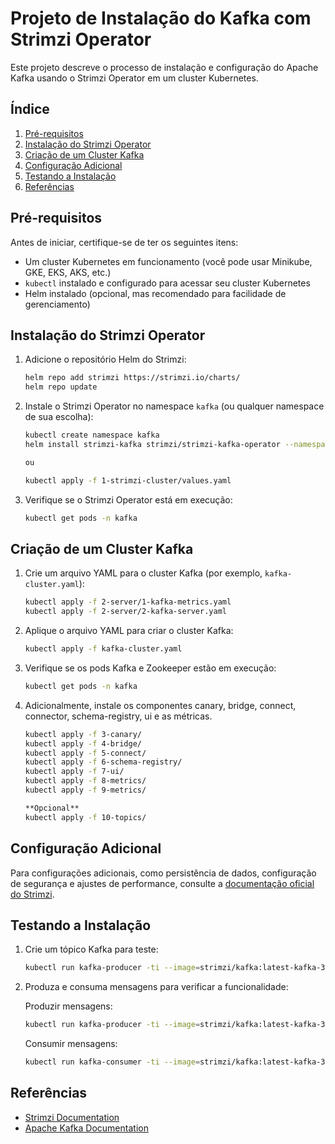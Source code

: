 # Projeto de Instalação do Kafka com Strimzi Operator

Este projeto descreve o processo de instalação e configuração do Apache Kafka usando o Strimzi Operator em um cluster Kubernetes.

## Índice

1. [Pré-requisitos](#pré-requisitos)
2. [Instalação do Strimzi Operator](#instalação-do-strimzi-operator)
3. [Criação de um Cluster Kafka](#criação-de-um-cluster-kafka)
4. [Configuração Adicional](#configuração-adicional)
5. [Testando a Instalação](#testando-a-instalação)
6. [Referências](#referências)

## Pré-requisitos

Antes de iniciar, certifique-se de ter os seguintes itens:

- Um cluster Kubernetes em funcionamento (você pode usar Minikube, GKE, EKS, AKS, etc.)
- `kubectl` instalado e configurado para acessar seu cluster Kubernetes
- Helm instalado (opcional, mas recomendado para facilidade de gerenciamento)

## Instalação do Strimzi Operator

1. Adicione o repositório Helm do Strimzi:

    ```bash
    helm repo add strimzi https://strimzi.io/charts/
    helm repo update
    ```

2. Instale o Strimzi Operator no namespace `kafka` (ou qualquer namespace de sua escolha):

    ```bash
    kubectl create namespace kafka
    helm install strimzi-kafka strimzi/strimzi-kafka-operator --namespace kafka

    ou

    kubectl apply -f 1-strimzi-cluster/values.yaml    
    ```

3. Verifique se o Strimzi Operator está em execução:

    ```bash
    kubectl get pods -n kafka
    ```

## Criação de um Cluster Kafka

1. Crie um arquivo YAML para o cluster Kafka (por exemplo, `kafka-cluster.yaml`):

    ```bash
    kubectl apply -f 2-server/1-kafka-metrics.yaml
    kubectl apply -f 2-server/2-kafka-server.yaml
    ```

2. Aplique o arquivo YAML para criar o cluster Kafka:

    ```bash
    kubectl apply -f kafka-cluster.yaml
    ```

3. Verifique se os pods Kafka e Zookeeper estão em execução:

    ```bash
    kubectl get pods -n kafka
    ```

4. Adicionalmente, instale os componentes canary, bridge, connect, connector, schema-registry, ui e as métricas.

    ```bash
    kubectl apply -f 3-canary/
    kubectl apply -f 4-bridge/
    kubectl apply -f 5-connect/
    kubectl apply -f 6-schema-registry/
    kubectl apply -f 7-ui/
    kubectl apply -f 8-metrics/
    kubectl apply -f 9-metrics/

    **Opcional**
    kubectl apply -f 10-topics/
    ```

## Configuração Adicional

Para configurações adicionais, como persistência de dados, configuração de segurança e ajustes de performance, consulte a [documentação oficial do Strimzi](https://strimzi.io/docs/operators/latest/).

## Testando a Instalação

1. Crie um tópico Kafka para teste:

    ```bash
    kubectl run kafka-producer -ti --image=strimzi/kafka:latest-kafka-3.0.0 --rm=true --restart=Never -- bin/kafka-topics.sh --create --topic my-topic --bootstrap-server my-cluster-kafka-bootstrap:9092 --partitions 1 --replication-factor 1
    ```

2. Produza e consuma mensagens para verificar a funcionalidade:

    Produzir mensagens:

    ```bash
    kubectl run kafka-producer -ti --image=strimzi/kafka:latest-kafka-3.0.0 --rm=true --restart=Never -- bin/kafka-console-producer.sh --topic my-topic --bootstrap-server my-cluster-kafka-bootstrap:9092
    ```

    Consumir mensagens:

    ```bash
    kubectl run kafka-consumer -ti --image=strimzi/kafka:latest-kafka-3.0.0 --rm=true --restart=Never -- bin/kafka-console-consumer.sh --topic my-topic --bootstrap-server my-cluster-kafka-bootstrap:9092 --from-beginning
    ```

## Referências

- [Strimzi Documentation](https://strimzi.io/docs/operators/latest/)
- [Apache Kafka Documentation](https://kafka.apache.org/documentation/)